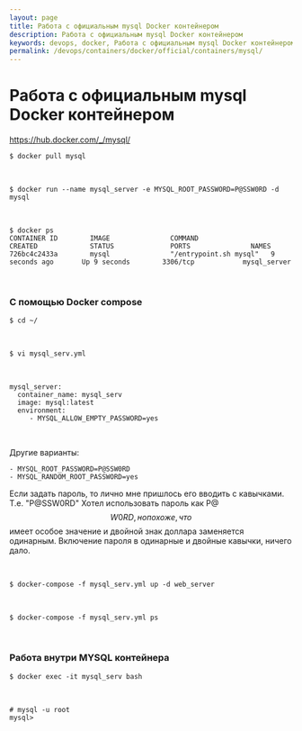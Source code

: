 ```yaml
---
layout: page
title: Работа с официальным mysql Docker контейнером
description: Работа с официальным mysql Docker контейнером
keywords: devops, docker, Работа с официальным mysql Docker контейнером
permalink: /devops/containers/docker/official/containers/mysql/
---
```


# Работа с официальным mysql Docker контейнером

https://hub.docker.com/_/mysql/

    $ docker pull mysql

<br/>

    $ docker run --name mysql_server -e MYSQL_ROOT_PASSWORD=P@SSW0RD -d mysql

<br/>

    $ docker ps
    CONTAINER ID        IMAGE               COMMAND                  CREATED             STATUS              PORTS               NAMES
    726bc4c2433a        mysql               "/entrypoint.sh mysql"   9 seconds ago       Up 9 seconds        3306/tcp            mysql_server

<br/>

### С помощью Docker compose

    $ cd ~/

<br/>

    $ vi mysql_serv.yml

<br/>

    mysql_server:
      container_name: mysql_serv
      image: mysql:latest
      environment:
         - MYSQL_ALLOW_EMPTY_PASSWORD=yes

<br/>

Другие варианты:

    - MYSQL_ROOT_PASSWORD=P@SSW0RD
    - MYSQL_RANDOM_ROOT_PASSWORD=yes

Если задать пароль, то лично мне пришлось его вводить с кавычками. Т.е. "P@SSW0RD"
Хотел использовать пароль как P@$$W0RD, но похоже, что $$ имеет особое значение и двойной знак доллара заменяется одинарным.
Включение пароля в одинарные и двойные кавычки, ничего дало.

<br/>

    $ docker-compose -f mysql_serv.yml up -d web_server

<br/>

    $ docker-compose -f mysql_serv.yml ps

<br/>

### Работа внутри MYSQL контейнера

    $ docker exec -it mysql_serv bash

<br/>

    # mysql -u root
    mysql>
